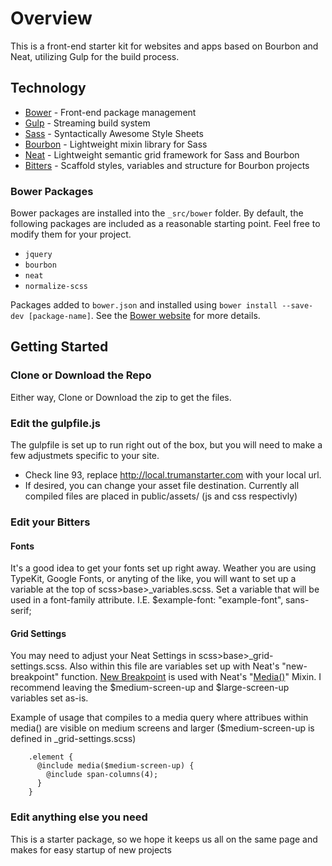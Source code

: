 # Overview

This is a front-end starter kit for websites and apps based on Bourbon and Neat, utilizing Gulp for the build process.

## Technology

* [Bower](http://bower.io/) - Front-end package management
* [Gulp](http://gulpjs.com/) - Streaming build system
* [Sass](http://sass-lang.com/) - Syntactically Awesome Style Sheets
* [Bourbon](http://bourbon.io/) - Lightweight mixin library for Sass
* [Neat](http://neat.bourbon.io/) - Lightweight semantic grid framework for Sass and Bourbon
* [Bitters](http://bitters.bourbon.io/) - Scaffold styles, variables and structure for Bourbon projects

### Bower Packages

Bower packages are installed into the `_src/bower` folder. By default, the following packages are included as a reasonable starting point. Feel free to modify them for your project.

* `jquery`
* `bourbon`
* `neat`
* `normalize-scss`

Packages added to `bower.json` and installed using `bower install --save-dev [package-name]`. See the [Bower website](http://bower.io/) for more details.

## Getting Started

### Clone or Download the Repo

Either way, Clone or Download the zip to get the files.

### Edit the gulpfile.js

The gulpfile is set up to run right out of the box, but you will need to make a few adjustmets specific to your site. 

* Check line 93, replace http://local.trumanstarter.com with your local url.
* If desired, you can change your asset file destination. Currently all compiled files are placed in public/assets/ (js and css respectivly)

### Edit your Bitters

#### Fonts

It's a good idea to get your fonts set up right away. Weather you are using TypeKit, Google Fonts, or anyting of the like, you will want to set up a variable at the top of 
scss>base>_variables.scss. Set a variable that will be used in a font-family attribute. I.E. $example-font: "example-font", sans-serif;

#### Grid Settings

You may need to adjust your Neat Settings in scss>base>_grid-settings.scss. Also within this file are variables set up with Neat's "new-breakpoint" function. [New Breakpoint](http://thoughtbot.github.io/neat-docs/latest/#new-breakpoint) is used with Neat's "[Media()](http://thoughtbot.github.io/neat-docs/latest/#media)" Mixin. I recommend leaving the $medium-screen-up and $large-screen-up variables set as-is. 

Example of usage that compiles to a media query where attribues within media() are visible on medium screens and larger ($medium-screen-up is defined in _grid-settings.scss)

        .element {
          @include media($medium-screen-up) {
            @include span-columns(4);
          }
        }

### Edit anything else you need

This is a starter package, so we hope it keeps us all on the same page and makes for easy startup of new projects

